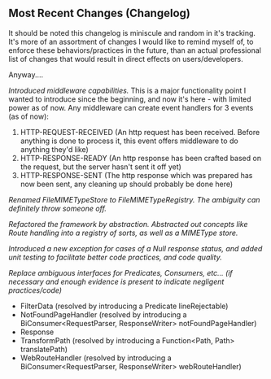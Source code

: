 ## Most Recent Changes (Changelog)
It should be noted this changelog is miniscule and random in it's tracking. It's more of an assortment of changes I would like to remind myself of, to enforce these behaviors/practices in the future, than an actual professional list of changes that would result in direct effects on users/developers.

Anyway....


_Introduced middleware capabilities._
This is a major functionality point I wanted to introduce since the beginning, and now it's here - with limited power as of now. 
Any middleware can create event handlers for 3 events (as of now):
1. HTTP-REQUEST-RECEIVED (An http request has been received. Before anything is done to process it, this event offers middleware to do anything they'd like)
2. HTTP-RESPONSE-READY (An http response has been crafted based on the request, but the server hasn't sent it off yet)
3. HTTP-RESPONSE-SENT (The http response which was prepared has now been sent, any cleaning up should probably be done here)

_Renamed FileMIMETypeStore to FileMIMETypeRegistry. The ambiguity can definitely throw someone off._

_Refactored the framework by abstraction. Abstracted out concepts like Route handling into a registry of sorts, as well as a MIMEType store._


_Introduced a new exception for cases of a Null response status, and added unit testing to facilitate better code practices, and code quality._


_Replace ambiguous interfaces for Predicates, Consumers, etc... (if necessary and enough evidence is present to indicate negligent practices/code)_
- FilterData (resolved by introducing a Predicate<String> lineRejectable)
- NotFoundPageHandler (resolved by introducing a BiConsumer<RequestParser, ResponseWriter> notFoundPageHandler)
- Response 
- TransformPath (resolved by introducing a Function<Path, Path> translatePath) 
- WebRouteHandler (resolved by introducing a BiConsumer<RequestParser, ResponseWriter> webRouteHandler)
  
